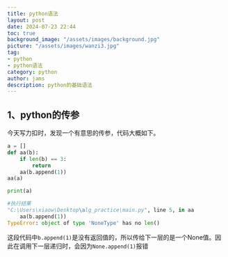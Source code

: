 ```yaml
---
title: python语法
layout: post
date: 2024-07-23 22:44
toc: true
background_image: "/assets/images/background.jpg"
picture: "/assets/images/wanzi3.jpg"
tag:
- python
- python语法
category: python
author: jams
description: python的基础语法
---
```


## 1、python的传参

今天写力扣时，发现一个有意思的传参，代码大概如下。

```python
a = []
def aa(b):
    if len(b) == 3:
        return
    aa(b.append(1))
aa(a)

print(a)

#执行结果
"C:\Users\xiaow\Desktop\alg_practice\main.py", line 5, in aa
    aa(b.append(1))
TypeError: object of type 'NoneType' has no len()
```

这段代码中`b.append(1)`是没有返回值的，所以传给下一层的是一个None值。因此在调用下一层递归时，会因为`None.append(1)`报错